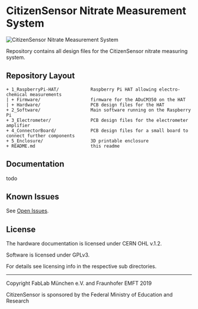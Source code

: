 
# CitizenSensor Nitrate Measurement System

![CitizenSensor Nitrate Measurement System](/photo.jpg?raw=true)

Repository contains all design files for the CitizenSensor nitrate measuring system.

## Repository Layout

```
+ 1_RaspberryPi-HAT/            Raspberry Pi HAT allowing electro-chemical measurements
| + Firmware/                   firmware for the ADuCM350 on the HAT
| + Hardware/                   PCB design files for the HAT
+ 2_Software/                   Main software running on the Raspberry Pi
+ 3_Electrometer/               PCB design files for the electrometer amplifier
+ 4_ConnectorBoard/             PCB design files for a small board to connect further components
+ 5_Enclosure/                  3D printable enclosure
+ README.md                     this readme
```

## Documentation

todo

## Known Issues

See [Open Issues](https://github.com/CitizenSensor/CitizenSensor/issues?utf8=%E2%9C%93&q=is%3Aopen+is%3Aissue).

## License

The hardware documentation is licensed under CERN OHL v.1.2.

Software is licensed under GPLv3.

For details see licensing info in the respective sub directories.

---

Copyright FabLab München e.V. and Fraunhofer EMFT 2019

CitizenSensor is sponsored by the Federal Ministry of Education and Research

 
